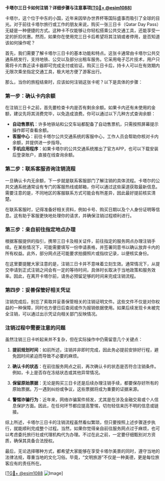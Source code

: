 **卡塔尔三日卡如何注销？详细步骤与注意事项[[TG💪+ @esim1088](https://t.me/s/esim1088)]**

卡塔尔，这个位于中东的小国，近年来因举办世界杯等国际盛事而吸引了全球的目光。对于前往卡塔尔旅行或工作的朋友来说，购买一张三日卡（Qatar Day Pass）无疑是一种便捷的方式。这种卡不仅能够让你轻松搭乘公共交通工具，还能享受一定的折扣优惠。然而，如果你在使用完三日卡后希望将其注销或者停用，是否知道该如何操作呢？

首先，我们需要了解卡塔尔三日卡的基本功能和特点。这张卡通常由卡塔尔公共交通系统发行，支持地铁、公交以及部分出租车服务。它采用电子芯片技术，用户只需将卡片靠近读卡器即可完成支付或验证。购买三日卡后，持卡人可以在有效期内无限次乘坐指定交通工具，极大地方便了游客出行。

那么，当你的旅程结束时，应该如何注销这张卡呢？以下是具体的步骤：

### **第一步：确认卡内余额**
在注销三日卡之前，首先要检查卡内是否有剩余余额。如果卡内还有未使用的金额，建议先将其消费完毕，以免造成浪费。你可以通过以下几种方式查询余额：
- **自动售票机**：许多地铁站和公交车站都配备了自动售票机，只需按照屏幕提示操作即可查看余额。
- **客服中心**：前往卡塔尔公共交通系统的客服中心，工作人员会帮助你核对卡内余额，并提供进一步指导。
- **手机应用程序**：如果卡塔尔的公共交通系统推出了官方APP，也可以下载安装后登录账户，直接在线查询余额。

### **第二步：联系客服咨询注销流程**
一旦确认卡内无余额，下一步就是联系客服部门了解注销的具体流程。卡塔尔的公共交通系统通常设有专门的客服热线或邮箱，你可以通过这些渠道获取最新信息。需要注意的是，不同地区的客服联系方式可能会有所差异，因此最好提前核实清楚。

在联系客服时，记得准备好相关资料，例如卡号、购买日期以及个人身份证明等信息。这有助于客服更快地处理你的请求，并确保注销过程顺利进行。

### **第三步：亲自前往指定地点办理**
根据客服提供的指引，携带三日卡及相关证件，前往指定的服务网点办理注销手续。在某些情况下，可能需要填写一份申请表格，并签署同意书以确认放弃卡内的所有权益。此外，部分网点还可能要求拍摄照片或指纹记录，以便核实身份。

在这里要提醒大家注意的是，注销三日卡并不意味着立刻生效。通常情况下，从提交申请到正式注销之间会有一定的等待时间，具体时长取决于当地政策和服务效率。因此，在离开卡塔尔前，请务必预留足够的时间来完成注销流程。

### **第四步：妥善保管好相关凭证**
注销完成后，别忘了索取并妥善保管相关的注销证明文件。这些文件不仅是对你权益的一种保障，同时也方便日后查阅或作为报销依据使用。如果后续发现卡未被完全注销，可以通过出示凭证向相关部门反映情况。

### **注销过程中需要注意的问题**

虽然注销三日卡听起来并不复杂，但在实际操作中仍需留意几个关键点：

1. **提前规划时间**：如前所述，注销并非即时完成，因此务必提前安排好行程，避免因时间紧迫而导致不必要的麻烦。
   
2. **确认卡的状态**：在前往服务网点之前，再次确认卡的状态是否符合注销条件。例如，卡上是否存在冻结状态或其他异常情况。

3. **保留原始票据**：无论是购买三日卡还是后续办理注销手续，都要保存好所有的原始票据。万一遇到纠纷或争议，这些票据将成为重要的证据来源。

4. **警惕诈骗行为**：近年来，网络诈骗案件频发，尤其是在涉及金融交易或个人信息保护方面。因此，在任何环节都应提高警惕，切勿轻信来历不明的信息或链接。

综上所述，卡塔尔三日卡的注销流程虽然看似繁琐，但只要按照上述步骤逐步执行，就能顺利完成整个过程。当然，如果你觉得亲自前往服务网点过于麻烦，也可以考虑委托旅行社或代理机构代为办理。不过在此之前，一定要仔细甄别对方资质，确保其具备合法授权。

最后，无论选择哪种方式，都希望大家能够在享受卡塔尔美景的同时，遵守当地的法律法规，尊重当地的文化习俗。毕竟，“文明旅游”不仅是一种美德，更是每位旅客应有的责任所在。

[[TG💪+ @esim1088](https://t.me/s/esim1088) ![Image](https://i.postimg.cc/4NQfJmqS/Snipaste-2025-05-13-00-14-12.png)]